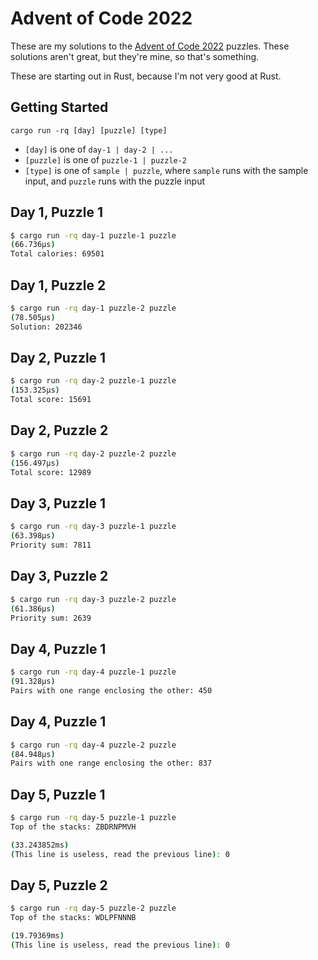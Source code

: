 # Advent of Code 2022

These are my solutions to the [Advent of Code 2022](https://adventofcode.com/2022) puzzles. These solutions aren't great, but they're mine, so that's something.

These are starting out in Rust, because I'm not very good at Rust.

## Getting Started

`cargo run -rq [day] [puzzle] [type]`

- `[day]` is one of `day-1 | day-2 | ...`
- `[puzzle]` is one of `puzzle-1 | puzzle-2`
- `[type]` is one of `sample | puzzle`, where `sample` runs with the sample input, and `puzzle` runs with the puzzle input


## Day 1, Puzzle 1

```sh
$ cargo run -rq day-1 puzzle-1 puzzle
(66.736µs)
Total calories: 69501
```

## Day 1, Puzzle 2

```sh
$ cargo run -rq day-1 puzzle-2 puzzle
(78.505µs)
Solution: 202346
```

## Day 2, Puzzle 1

```sh
$ cargo run -rq day-2 puzzle-1 puzzle
(153.325µs)
Total score: 15691
```

## Day 2, Puzzle 2

```sh
$ cargo run -rq day-2 puzzle-2 puzzle
(156.497µs)
Total score: 12989
```

## Day 3, Puzzle 1

```sh
$ cargo run -rq day-3 puzzle-1 puzzle
(63.398µs)
Priority sum: 7811
```

## Day 3, Puzzle 2

```sh
$ cargo run -rq day-3 puzzle-2 puzzle
(61.386µs)
Priority sum: 2639
```
## Day 4, Puzzle 1

```sh
$ cargo run -rq day-4 puzzle-1 puzzle
(91.328µs)
Pairs with one range enclosing the other: 450
```

## Day 4, Puzzle 1

```sh
$ cargo run -rq day-4 puzzle-2 puzzle
(84.948µs)
Pairs with one range enclosing the other: 837
```

## Day 5, Puzzle 1

```sh
$ cargo run -rq day-5 puzzle-1 puzzle
Top of the stacks: ZBDRNPMVH

(33.243852ms)
(This line is useless, read the previous line): 0
```

## Day 5, Puzzle 2

```sh
$ cargo run -rq day-5 puzzle-2 puzzle
Top of the stacks: WDLPFNNNB

(19.79369ms)
(This line is useless, read the previous line): 0
```

